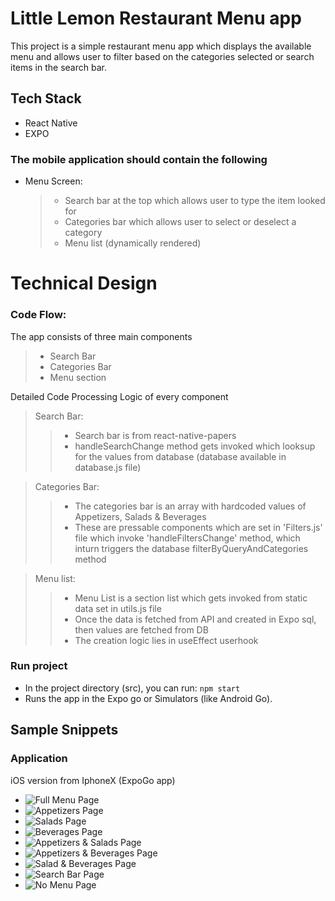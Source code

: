 # Little Lemon Restaurant Menu app
This project is a simple restaurant menu app which displays the available menu and allows user to filter based on the categories selected or search items in the search bar.

## Tech Stack
* React Native
* EXPO

### The mobile application should contain the following
* Menu Screen:
    > * Search bar at the top which allows user to type the item looked for
    > * Categories bar which allows user to select or deselect a category
    > * Menu list (dynamically rendered)

# Technical Design
### Code Flow:
The app consists of three main components
> * Search Bar
> * Categories Bar
> * Menu section

Detailed Code Processing Logic of every component
> Search Bar:
> > * Search bar is from react-native-papers
> > * handleSearchChange method gets invoked which looksup for the values from database (database available in database.js file)

> Categories Bar:
> > * The categories bar is an array with hardcoded values of Appetizers, Salads & Beverages
> >  * These are pressable components which are set in 'Filters.js' file which invoke 'handleFiltersChange' method, which inturn triggers the database filterByQueryAndCategories method

> Menu list:
> > * Menu List is a section list which gets invoked from static data set in utils.js file
> > * Once the data is fetched from API and created in Expo sql, then values are fetched from DB
> > * The creation logic lies in useEffect userhook

### Run project
* In the project directory (src), you can run: `npm start`
* Runs the app in the Expo go or Simulators (like Android Go).


## Sample Snippets
### Application
iOS version from IphoneX (ExpoGo app)
* ![Full Menu Page](https://github.com/vish4life/littleLemon/blob/main/snaps/fullMenu.png)
* ![Appetizers Page](https://github.com/vish4life/littleLemon/blob/main/snaps/app.png)
* ![Salads Page](https://github.com/vish4life/littleLemon/blob/main/snaps/salad.png)
* ![Beverages Page](https://github.com/vish4life/littleLemon/blob/main/snaps/bev.png)
* ![Appetizers & Salads Page](https://github.com/vish4life/littleLemon/blob/main/snaps/appSal.png)
* ![Appetizers & Beverages Page](https://github.com/vish4life/littleLemon/blob/main/snaps/appBev.png)
* ![Salad & Beverages Page](https://github.com/vish4life/littleLemon/blob/main/snaps/saladBev.png)
* ![Search Bar Page](https://github.com/vish4life/littleLemon/blob/main/snaps/substring.png)
* ![No Menu Page](https://github.com/vish4life/littleLemon/blob/main/snaps/noMenu.png)